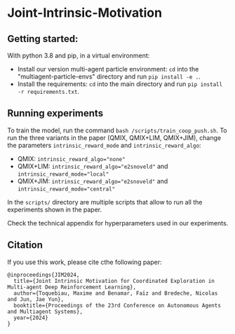 # Joint-Intrinsic-Motivation

## Getting started:

With python 3.8 and pip, in a virtual environment:
- Install our version multi-agent particle environment: `cd` into the "multiagent-particle-envs" directory and run `pip install -e .`.
- Install the requirements: `cd` into the main directory and run `pip install -r requirements.txt`.

## Running experiments

To train the model, run the command `bash /scripts/train_coop_push.sh`. To run the three variants in the paper (QMIX, QMIX+LIM, QMIX+JIM), change the parameters ``intrinsic_reward_mode`` and ``intrinsic_reward_algo``:
* QMIX: ``intrinsic_reward_algo="none"``
* QMIX+LIM: ``intrinsic_reward_algo="e2snoveld"`` and ``intrinsic_reward_mode="local"``
* QMIX+JIM: ``intrinsic_reward_algo="e2snoveld"`` and ``intrinsic_reward_mode="central"``

In the `scripts/` directory are multiple scripts that allow to run all the experiments shown in the paper.

Check the technical appendix for hyperparameters used in our experiments.

## Citation

If you use this work, please cite cthe following paper:

```
@inproceedings{JIM2024,
  title={Joint Intrinsic Motivation for Coordinated Exploration in Multi-agent Deep Reinforcement Learning},
  author={Toquebiau, Maxime and Benamar, Faïz and Bredeche, Nicolas and Jun, Jae Yun},
  booktitle={Proceedings of the 23rd Conference on Autonomous Agents and Multiagent Systems},
  year={2024}
}
```
